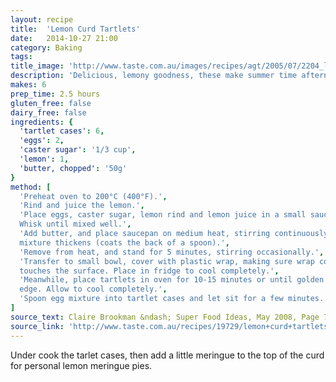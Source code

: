 ```yaml
---
layout: recipe
title:  'Lemon Curd Tartlets'
date:   2014-10-27 21:00
category: Baking
tags:
title_image: 'http://www.taste.com.au/images/recipes/agt/2005/07/2204_l.jpg'
description: 'Delicious, lemony goodness, these make summer time afternoon teas awesome'
makes: 6
prep_time: 2.5 hours
gluten_free: false
dairy_free: false
ingredients: {
  'tartlet cases': 6,
  'eggs': 2,
  'caster sugar': '1/3 cup',
  'lemon': 1,
  'butter, chopped': '50g'
}
method: [
  'Preheat oven to 200°C (400°F).',
  'Rind and juice the lemon.',
  'Place eggs, caster sugar, lemon rind and lemon juice in a small saucepan.
  Whisk until mixed well.',
  'Add butter, and place saucepan on medium heat, stirring continuously until
  mixture thickens (coats the back of a spoon).',
  'Remove from heat, and stand for 5 minutes, stirring occasionally.',
  'Transfer to small bowl, cover with plastic wrap, making sure wrap covers and
  touches the surface. Place in fridge to cool completely.',
  'Meanwhile, place tartlets in oven for 10-15 minutes or until golden on the
  edge. Allow to cool completely.',
  'Spoon egg mixture into tartlet cases and let sit for a few minutes.'
]
source_text: Claire Brookman &ndash; Super Food Ideas, May 2008, Page 77
source_link: 'http://www.taste.com.au/recipes/19729/lemon+curd+tartlets'
---
```

Under cook the tarlet cases, then add a little meringue to the top of the curd
for personal lemon meringue pies.
